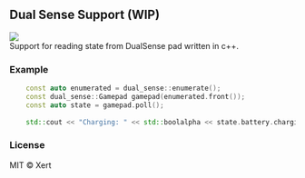 ## Dual Sense Support (WIP)
<a target="_blank" href="LICENSE" title="License: MIT"><img src="https://img.shields.io/badge/License-MIT-blue.svg"></a>
<br>
<span>Support for reading state from DualSense pad written in c++.</span>
### Example
```c++
    const auto enumerated = dual_sense::enumerate();
    const dual_sense::Gamepad gamepad(enumerated.front());
    const auto state = gamepad.poll();
	
    std::cout << "Charging: " << std::boolalpha << state.battery.charging << std::endl;
```

### License
MIT © Xert